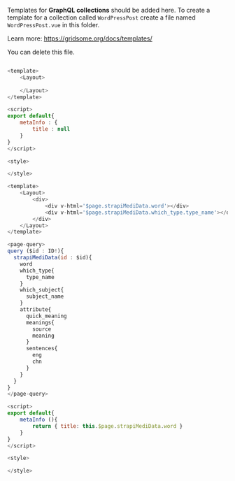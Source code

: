 Templates for **GraphQL collections** should be added here.
To create a template for a collection called `WordPressPost`
create a file named `WordPressPost.vue` in this folder.

Learn more: https://gridsome.org/docs/templates/

You can delete this file.

```JavaScript

<template>
    <Layout>
        
    </Layout>
</template>

<script>
export default{
    metaInfo : {
        title : null
    }
}
</script>

<style>

</style>

```

```JavaScript
<template>
    <Layout>
        <div>
            <div v-html='$page.strapiMediData.word'></div>
            <div v-html='$page.strapiMediData.which_type.type_name'></div>
        </div>
    </Layout>
</template>

<page-query>
query ($id : ID!){
  strapiMediData(id : $id){
    word
    which_type{
      type_name
    }
    which_subject{
      subject_name
    }
    attribute{
      quick_meaning
      meanings{
      	source
        meaning
      }
      sentences{
        eng
        chn
      }
    }
  }
}
</page-query>

<script>
export default{
    metaInfo (){
        return { title: this.$page.strapiMediData.word }
    }
}
</script>

<style>

</style>
```
